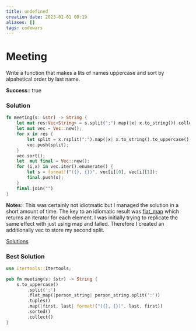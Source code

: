 ```yaml
---
title: undefined
creation date: 2023-01-01 00:19
aliases: []
tags: codewars 
---
```

# Meeting
Write a function that makes a lits of names uppercase and sort by alpahetical order by last name.


**Success**:: true

### Solution
```Rust
fn meeting(s: &str) -> String {
    let mut res:Vec<String> = s.split(";").map(|x| x.to_string()).collect();
    let mut vec = Vec::new();
    for x in res {
        let split = x.rsplit(":").map(|x| x.to_string().to_uppercase()).collect::<Vec<String>>();
        vec.push(split);
    }
    vec.sort();
    let  mut final = Vec::new();
    for (i,x) in vec.iter().enumerate() {
        let s = format!("({}, {})", vec[i][0], vec[i][1]);
        final.push(s);
    }
    final.join("")
}
```

**Notes**:: This was certainly not idiotmatic but I managed the solution in a short amount of time. The key to an idiomatic result was [flat_map](https://doc.rust-lang.org/std/iter/trait.Iterator.html#method.flat_map) which returns an iterator for each element. I was initially trying to replicate the same effect with just using map and failed. Therefore I created an additionally vec to store my second split.

[Solutions](https://www.codewars.com/kata/59df2f8f08c6cec835000012/solutions/rust)
### Best Solution
```Rust
use itertools::Itertools;

pub fn meeting(s: $str) -> String {
	s.to_uppercase()
		.split(';')
		.flat_map(|person_string| person_string.split(':'))
		.tuples()
		.map(|first, last| format!("({}, {})", last, first))
		.sorted()
		.collect()
}
```